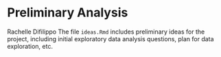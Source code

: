 # Preliminary Analysis

Rachelle Difilippo
The file `ideas.Rmd` includes preliminary ideas for the project, including initial exploratory data analysis questions, plan for data exploration, etc.
